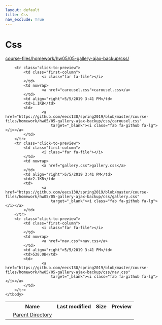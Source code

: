 ```yaml
---
layout: default
title: Css
nav_exclude: True
---
```


# Css

[course-files/homework/hw05/05-gallery-ajax-backup/css/](.)

<table class="tbl-files">
    <tbody>
        <tr>
            <th valign="top"></th>
            <th>Name</th>
            <th>Last modified</th>
            <th>Size</th>
            <th>Preview</th>
        </tr>
        <tr>
            <td valign="top">
                <i class="fa fa-folder-open"></i>
            </td>
            <td><a href="../">Parent Directory</a></td>
            <td>&nbsp;</td>
            <td>&nbsp;</td>
            <td>&nbsp;</td>
        </tr>

        <tr class="click-to-preview">
            <td class="first-column">
                    <i class="far fa-file"></i>
            </td>
            <td nowrap>
                    <a href="carousel.css">carousel.css</a>
            </td>
            <td align="right">5/5/2019 3:41 PM</td>
            <td>1.1KB</td>
            <td>
                    <a href="https://github.com/eecs130/spring2019/blob/master/course-files/homework/hw05/05-gallery-ajax-backup/css/carousel.css"
                        target="_blank"><i class="fab fa-github fa-lg"></i></a>
            </td>
        </tr>
        <tr class="click-to-preview">
            <td class="first-column">
                    <i class="far fa-file"></i>
            </td>
            <td nowrap>
                    <a href="gallery.css">gallery.css</a>
            </td>
            <td align="right">5/5/2019 3:41 PM</td>
            <td>2.1KB</td>
            <td>
                    <a href="https://github.com/eecs130/spring2019/blob/master/course-files/homework/hw05/05-gallery-ajax-backup/css/gallery.css"
                        target="_blank"><i class="fab fa-github fa-lg"></i></a>
            </td>
        </tr>
        <tr class="click-to-preview">
            <td class="first-column">
                    <i class="far fa-file"></i>
            </td>
            <td nowrap>
                    <a href="nav.css">nav.css</a>
            </td>
            <td align="right">5/5/2019 3:41 PM</td>
            <td>538.0B</td>
            <td>
                    <a href="https://github.com/eecs130/spring2019/blob/master/course-files/homework/hw05/05-gallery-ajax-backup/css/nav.css"
                        target="_blank"><i class="fab fa-github fa-lg"></i></a>
            </td>
        </tr>
    </tbody>
</table>


